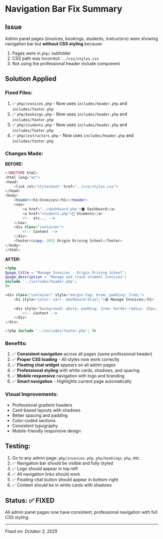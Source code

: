 # Navigation Bar Fix Summary

## Issue
Admin panel pages (invoices, bookings, students, instructors) were showing navigation bar but **without CSS styling** because:
1. Pages were in `php/` subfolder
2. CSS path was incorrect: `../css/styles.css` 
3. Not using the professional header include component

## Solution Applied

### Fixed Files:
1. ✅ `php/invoices.php` - Now uses `includes/header.php` and `includes/footer.php`
2. ✅ `php/bookings.php` - Now uses `includes/header.php` and `includes/footer.php`
3. ✅ `php/students.php` - Now uses `includes/header.php` and `includes/footer.php`
4. ✅ `php/instructors.php` - Now uses `includes/header.php` and `includes/footer.php`

### Changes Made:

**BEFORE:**
```php
<!DOCTYPE html>
<html lang="en">
<head>
    <link rel="stylesheet" href="../css/styles.css">
</head>
<body>
    <header><h1>Invoices</h1></header>
    <nav>
        <a href="../dashboard.php">🏠 Dashboard</a>
        <a href="students.php">👥 Students</a>
        <!-- etc... -->
    </nav>
    <div class="container">
        <!-- Content -->
    </div>
    <footer>&copy; 2025 Origin Driving School</footer>
</body>
</html>
```

**AFTER:**
```php
<?php
$page_title = "Manage Invoices - Origin Driving School";
$page_description = "Manage and track student invoices";
include '../includes/header.php';
?>

<div class="container" style="margin-top: 6rem; padding: 2rem;">
    <h1 style="color: var(--dashboard-blue);">💰 Manage Invoices</h1>
    
    <div style="background: white; padding: 2rem; border-radius: 15px; box-shadow: 0 5px 15px rgba(0,0,0,0.1);">
        <!-- Content -->
    </div>
</div>

<?php include '../includes/footer.php'; ?>
```

### Benefits:
1. ✅ **Consistent navigation** across all pages (same professional header)
2. ✅ **Proper CSS loading** - All styles now work correctly
3. ✅ **Floating chat widget** appears on all admin pages
4. ✅ **Professional styling** with white cards, shadows, and spacing
5. ✅ **Mobile responsive** navigation with logo and branding
6. ✅ **Smart navigation** - Highlights current page automatically

### Visual Improvements:
- Professional gradient headers
- Card-based layouts with shadows
- Better spacing and padding
- Color-coded sections
- Consistent typography
- Mobile-friendly responsive design

## Testing:
1. Go to any admin page: `php/invoices.php`, `php/bookings.php`, etc.
2. ✅ Navigation bar should be visible and fully styled
3. ✅ Logo should appear in top-left
4. ✅ All navigation links should work
5. ✅ Floating chat button should appear in bottom-right
6. ✅ Content should be in white cards with shadows

## Status: ✅ FIXED
All admin panel pages now have consistent, professional navigation with full CSS styling.

---
*Fixed on: October 2, 2025*
